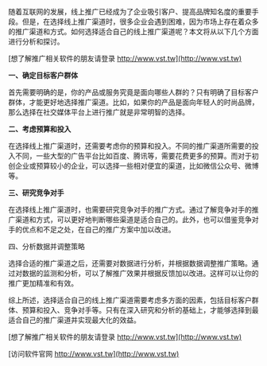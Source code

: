 随着互联网的发展，线上推广已经成为了企业吸引客户、提高品牌知名度的重要手段。但是，在选择线上推广渠道时，很多企业会遇到困难，因为市场上存在着众多的推广渠道和方式。如何选择适合自己的线上推广渠道呢？本文将从以下几个方面进行分析和探讨。

[想了解推广相关软件的朋友请登录 http://www.vst.tw](http://www.vst.tw)

**一、确定目标客户群体**

首先需要明确的是，你的产品或服务究竟是面向哪些人群的？只有明确了目标客户群体，才能更好地选择推广渠道。比如，如果你的产品是面向年轻人的时尚品牌，那么选择在社交媒体平台上进行推广就是非常明智的选择。

**二、考虑预算和投入**

在选择线上推广渠道时，还需要考虑你的预算和投入。不同的推广渠道所需要的投入不同，一些大型的广告平台比如百度、腾讯等，需要花费更多的预算。而对于初创企业或预算较小的企业，可以选择一些相对便宜的渠道，比如微信公众号、微博等。

**三、研究竞争对手**

在选择线上推广渠道时，也需要研究竞争对手的推广方式。通过了解竞争对手的推广渠道和方式，可以更好地判断哪些渠道是适合自己的。此外，也可以借鉴竞争对手的优点和不足之处，在自己的推广方案中加以改进。

四、分析数据并调整策略

选择合适的推广渠道之后，还需要对数据进行分析，并根据数据调整推广策略。通过对数据的监测和分析，可以了解推广效果并根据反馈加以改进。这样可以让你的推广更加精准和有效。

综上所述，选择适合自己的线上推广渠道需要考虑多方面的因素，包括目标客户群体、预算和投入、竞争对手等。只有在深入研究和分析的基础上，才能够选择到最适合自己的推广渠道并实现最大化的效益。

[想了解推广相关软件的朋友请登录 http://www.vst.tw](http://www.vst.tw)


[访问软件官网 http://www.vst.tw](http://www.vst.tw)
